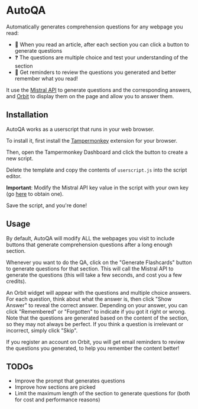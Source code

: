 # AutoQA

Automatically generates comprehension questions for any webpage you read:

- 📃 When you read an article, after each section you can click a button to generate questions
- ❓ The questions are multiple choice and test your understanding of the section
- 🧠 Get reminders to review the questions you generated and better remember what you read!

It use the [Mistral API](https://mistral.ai/) to generate questions and the corresponding answers, and [Orbit](https://withorbit.com/) to display them on the page and allow you to answer them.

## Installation

AutoQA works as a userscript that runs in your web browser.

To install it, first install the [Tampermonkey](https://www.tampermonkey.net/) extension for your browser.

Then, open the Tampermonkey Dashboard and click the button to create a new script.

Delete the template and copy the contents of `userscript.js` into the script editor.

**Important**: Modify the Mistral API key value in the script with your own key (go [here](https://console.mistral.ai/) to obtain one).

Save the script, and you're done!

## Usage

By default, AutoQA will modify ALL the webpages you visit to include buttons that generate comprehension questions after a long enough section.

Whenever you want to do the QA, click on the "Generate Flashcards" button to generate questions for that section. This will call the Mistral API to generate the questions (this will take a few seconds, and cost you a few credits).

An Orbit widget will appear with the questions and multiple choice answers.
For each question, think about what the answer is, then click "Show Answer" to reveal the correct answer.
Depending on your answer, you can click "Remembered" or "Forgotten" to indicate if you got it right or wrong.
Note that the questions are generated based on the content of the section, so they may not always be perfect. If you think a question is irrelevant or incorrect, simply click "Skip".

If you register an account on Orbit, you will get email reminders to review the questions you generated, to help you remember the content better!

## TODOs

- Improve the prompt that generates questions
- Improve how sections are picked
- Limit the maximum length of the section to generate questions for (both for cost and performance reasons)